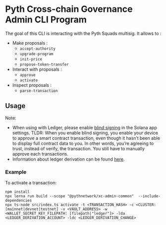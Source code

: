 # Pyth Cross-chain Governance Admin CLI Program

The goal of this CLI is interacting with the Pyth Squads multisig.
It allows to :

- Make proposals :
  - `accept-authority`
  - `upgrade-program`
  - `init-price`
  - `propose-token-transfer`
- Interact with proposals :
  - `approve`
  - `activate`
- Inspect proposals :
  - `parse-transaction`

## Usage

Note:

- When using with Ledger, please enable [blind signing](https://www.ledger.com/academy/enable-blind-signing-why-when-and-how-to-stay-safe) in the Solana app settings. TLDR: When you enable blind signing, you enable your device to approve a smart contract transaction, even though it hasn’t been able to display full contract data to you. In other words, you’re agreeing to trust, instead of verify, the transaction. You still have to manually approve each transactions.
- Information about ledger derivation can be found [here](https://github.com/LedgerHQ/ledger-live-common/blob/master/docs/derivation.md).

### Example

To activate a transaction:

```
npm install
npx lerna run build --scope "@pythnetwork/xc-admin-common"  --include-dependencies
npx ts-node src/index.ts activate -t <TRANSACTION_HASH> -c <CLUSTER: [mainnet|devnet|testnet] -v <VAULT_ADDRESS> -w <WALLET_SECRET_KEY_FILEPATH: [filepath|"ledger"]> -lda <LEDGER_DERIVATION_ACCOUNT> -ldc <LEDGER_DERIVATION_CHANGE>

```
